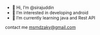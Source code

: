 - 👋 Hi, I’m @sirajuddin
- 👀 I’m interested in developing android
- 🌱 I’m currently learning java and Rest API

contact me msmdzaky@gmail.com
